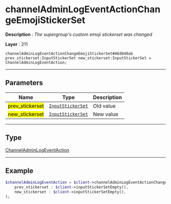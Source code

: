 # channelAdminLogEventActionChangeEmojiStickerSet

**Description** : *The supergroup&#039;s custom emoji stickerset was changed*

**Layer** : 211

```tl
channelAdminLogEventActionChangeEmojiStickerSet#46d840ab prev_stickerset:InputStickerSet new_stickerset:InputStickerSet = ChannelAdminLogEventAction;
```

---

## Parameters

| Name | Type | Description |
| :---: | :---: | :--- |
| <mark>prev_stickerset</mark> | [`InputStickerSet`](type/InputStickerSet) | Old value |
| <mark>new_stickerset</mark> | [`InputStickerSet`](type/InputStickerSet) | New value |

---

## Type

[ChannelAdminLogEventAction](type/ChannelAdminLogEventAction)

---

## Example

```php
$channelAdminLogEventAction = $client->channelAdminLogEventActionChangeEmojiStickerSet(
	prev_stickerset : $client->inputStickerSetEmpty(),
	new_stickerset : $client->inputStickerSetEmpty(),
);
```